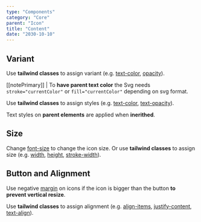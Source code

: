 ```yaml
---
type: "Components"
category: "Core"
parent: "Icon"
title: "Content"
date: "2030-10-10"
---
```


## Variant

Use **tailwind classes** to assign variant (e.g. [text-color](https://tailwindcss.com/docs/text-color), [opacity](https://tailwindcss.com/docs/opacity)).

[[notePrimary]]
| To **have parent text color** the Svg needs `stroke="currentColor"` or `fill="currentColor"` depending on svg format.

<demo>
  <demoinline src="vanilla/components/core/icon/variant">
  </demoinline>
</demo>

Use **tailwind classes** to assign styles (e.g. [text-color](https://tailwindcss.com/docs/text-color), [text-opacity](https://tailwindcss.com/docs/text-opacity)).

Text styles on **parent elements** are applied when **inerithed**.

<demo>
  <demoinline src="vanilla/components/core/icon/variant-inverse">
  </demoinline>
</demo>

## Size

Change [font-size](https://tailwindcss.com/docs/font-size) to change the icon size. Or use **tailwind classes** to assign size (e.g. [width](https://tailwindcss.com/docs/width), [height](https://tailwindcss.com/docs/height), [stroke-width](https://tailwindcss.com/docs/stroke-width)).

<demo>
  <demoinline src="vanilla/components/core/icon/size">
  </demoinline>
</demo>

## Button and Alignment

Use negative [margin](https://tailwindcss.com/docs/margin) on icons if the icon is bigger than the button **to prevent vertical resize**.

<demo>
  <demoinline src="vanilla/components/core/icon/button">
  </demoinline>
</demo>

Use **tailwind classes** to assign alignment (e.g. [align-items](https://tailwindcss.com/docs/align-items), [justify-content](https://tailwindcss.com/docs/justify-content), [text-align](https://tailwindcss.com/docs/text-align)).

<demo>
  <demoinline src="vanilla/components/core/icon/alignment">
  </demoinline>
</demo>
